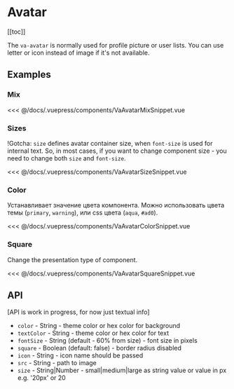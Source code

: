 # Avatar

[[toc]]

The `va-avatar` is normally used for profile picture or user lists. You can use letter or icon instead of image if it's not available.

## Examples

### Mix

<VaAvatarMixSnippet/>

<<< @/docs/.vuepress/components/VaAvatarMixSnippet.vue

### Sizes

!Gotcha: `size` defines avatar container size, when `font-size` is used for internal text. So, in most cases, if you want to change component size - you need to change both `size` and `font-size`.

<VaAvatarSizeSnippet/>

<<< @/docs/.vuepress/components/VaAvatarSizeSnippet.vue


### Color

Устанавливает значение цвета компонента. Можно использовать цвета темы (`primary`, `warning`), или css цвета (`aqua`, `#ad0`).

<VaAvatarColorSnippet/>

<<< @/docs/.vuepress/components/VaAvatarColorSnippet.vue


### Square

Change the presentation type of component.

<VaAvatarSquareSnippet/>

<<< @/docs/.vuepress/components/VaAvatarSquareSnippet.vue

## API

[API is work in progress, for now just textual info]

* `color` - String - theme color or hex color for background
* `textColor` - String - theme color or hex color for text
* `fontSize` - String (default - 60% from size) - font size in pixels
* `square` - Boolean (default: false) - border radius disabled
* `icon` - String - icon name should be passed
* `src` - String - path to image
* `size` - String|Number - small|medium|large as string value or value in px e.g. '20px' or 20
